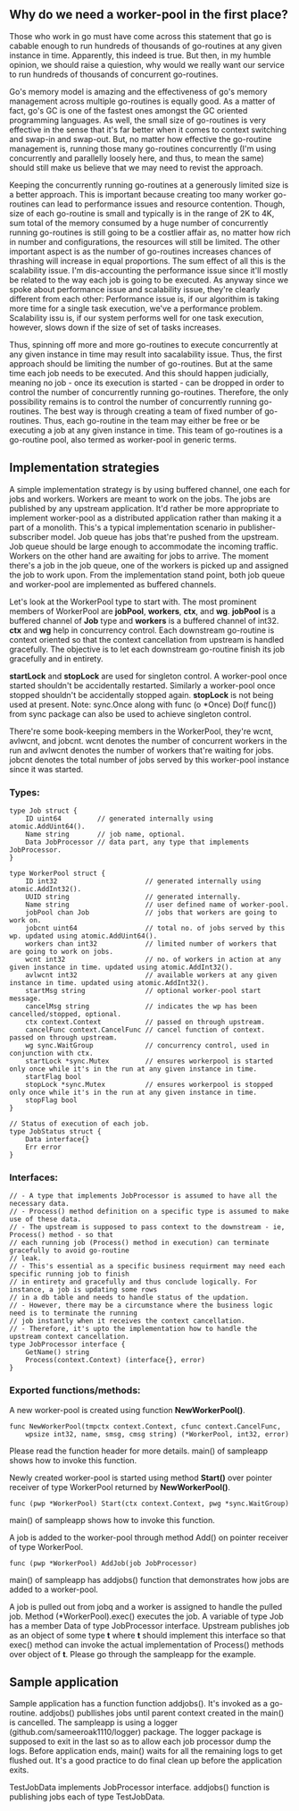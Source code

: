 ## Why do we need a worker-pool in the first place?
Those who work in go must have come across this statement that go is cabable enough to run hundreds of thousands of go-routines at any given instance in time.
Apparently, this indeed is true. But then, in my humble opinion, we should raise a quiestion, why would we really want our service to run hundreds of thousands of concurrent go-routines.

Go's memory model is amazing and the effectiveness of go's memory management across multiple go-routines is equally good. As a matter of fact, go's GC is one of the fastest ones amongst the GC oriented programming languages. As well, the small size of go-routines is very effective in the sense that it's far better when it comes to context switching and swap-in and swap-out. But, no matter how effective the go-routine management is, running those many go-routines concurrently (I'm using concurrently and parallelly loosely here, and thus, to mean the same) should still make us believe that we may need to revist the approach.

Keeping the concurrently running go-routines at a generously limited size is a better approach. This is important because creating too many worker go-routines can lead to performance issues and resource contention. Though, size of each go-routine is small and typically is in the range of 2K to 4K, sum total of the memory consumed by a huge number of concurrently running go-routines is still going to be a costlier affair as, no matter how rich in number and configurations, the resources will still be
limited.
The other important aspect is as the number of go-routines increases chances of thrashing will increase
in equal proportions.
The sum effect of all this is the scalability issue. I'm dis-accounting the performance issue since it'll mostly be related to the way each job is going to be executed.
As anyway since we spoke about performance issue and scalability issue, they're clearly different from each other:
Performance issue is, if our algorithim is taking more time for a single task execution, we've a performance problem.
Scalability issu is, if our system performs well for one task execution, however, slows down if the size of set of tasks increases.

Thus, spinning off more and more go-routines to execute concurrently at any given instance in time
may result into sacalability issue.
Thus, the first approach should be limiting the number of go-routines. But at the same time each job
needs to be executed. And this should happen judicially, meaning no job - once its execution is started - can be dropped in order to control the number of concurrently running go-routines.
Therefore, the only possibility remains is to control the number of concurrently running go-routines.
The best way is through creating a team of fixed number of go-routines.
Thus, each go-routine in the team may either be free or be executing a job at any given instance
in time. This team of go-routines is a go-routine pool, also termed as worker-pool in generic terms.

## Implementation strategies
A simple implementation strategy is by using buffered channel, one each for jobs and workers.
Workers are meant to work on the jobs. The jobs are published by any upstream application.
It'd rather be more appropriate to implement worker-pool as a distributed application rather than
making it a part of a monolith. This's a typical implementation scenario in publisher-subscriber model.
Job queue has jobs that're pushed from the upstream. Job queue should be large enough to accommodate the incoming traffic. Workers on the other hand are awaiting for jobs to arrive. The moment
there's a job in the job queue, one of the workers is picked up and assigned the job to work upon.
From the implementation stand point, both job queue and worker-pool are implemented as buffered
channels.

Let's look at the WorkerPool type to start with.
The most prominent members of WorkerPool are **jobPool**, **workers**, **ctx**, and **wg**.
**jobPool** is a buffered channel of **Job** type and **workers** is a buffered channel of int32.
**ctx** and **wg** help in concurrency control. Each downstream go-routine is context oriented
so that the context cancellation from upstream is handled gracefully. The objective is
to let each downstream go-routine finish its job gracefully and in entirety.

**startLock** and **stopLock** are used for singleton control. A worker-pool once started
shouldn't be accidentally restarted. Similarly a worker-pool once stopped shouldn't be accidentally
stopped again. **stopLock** is not being used at present.
Note: sync.Once along with func (o *Once) Do(f func()) from sync package can also be used to
achieve singleton control.

There're some book-keeping members in the WorkerPool, they're wcnt, avlwcnt, and jobcnt. wcnt denotes
the number of concurrent workers in the run and avlwcnt denotes the number of workers that're waiting
for jobs.
jobcnt denotes the total number of jobs served by this worker-pool instance since it was started.

### Types:
```
type Job struct {
	ID uint64         // generated internally using atomic.AddUint64().
	Name string       // job name, optional.
	Data JobProcessor // data part, any type that implements JobProcessor.
}

type WorkerPool struct {
	ID int32                      // generated internally using atomic.AddInt32().
	UUID string                   // generated internally.
	Name string                   // user defined name of worker-pool.
	jobPool chan Job              // jobs that workers are going to work on.
	jobcnt uint64                 // total no. of jobs served by this wp. updated using atomic.AddUint64().
	workers chan int32            // limited number of workers that are going to work on jobs.
	wcnt int32                    // no. of workers in action at any given instance in time. updated using atomic.AddInt32().
	avlwcnt int32                 // available workers at any given instance in time. updated using atomic.AddInt32().
	startMsg string               // optional worker-pool start message.
	cancelMsg string              // indicates the wp has been cancelled/stopped, optional.
	ctx context.Context           // passed on through upstream.
	cancelFunc context.CancelFunc // cancel function of context. passed on through upstream.
	wg sync.WaitGroup             // concurrency control, used in conjunction with ctx.
	startLock *sync.Mutex         // ensures workerpool is started only once while it's in the run at any given instance in time.
	startFlag bool
	stopLock *sync.Mutex          // ensures workerpool is stopped only once while it's in the run at any given instance in time.
	stopFlag bool
}

// Status of execution of each job.
type JobStatus struct {
	Data interface{}
	Err error
}
```

### Interfaces:
```
// - A type that implements JobProcessor is assumed to have all the necessary data.
// - Process() method definition on a specific type is assumed to make use of these data.
// - The upstream is supposed to pass context to the downstream - ie, Process() method - so that
// each running job (Process() method in execution) can terminate gracefully to avoid go-routine
// leak.
// - This's essential as a specific business requirment may need each specific running job to finish
// in entirety and gracefully and thus conclude logically. For instance, a job is updating some rows
// in a db table and needs to handle status of the updation.
// - However, there may be a circumstance where the business logic need is to terminate the running
// job instantly when it receives the context cancellation.
// - Therefore, it's upto the implementation how to handle the upstream context cancellation.
type JobProcessor interface {
	GetName() string
	Process(context.Context) (interface{}, error)
}

```

### Exported functions/methods:
A new worker-pool is created using function **NewWorkerPool()**.
```
func NewWorkerPool(tmpctx context.Context, cfunc context.CancelFunc,
	wpsize int32, name, smsg, cmsg string) (*WorkerPool, int32, error)
```

Please read the function header for more details. main() of sampleapp shows how to invoke this function.

Newly created worker-pool is started using method **Start()** over pointer receiver of type WorkerPool
returned by **NewWorkerPool()**.
```
func (pwp *WorkerPool) Start(ctx context.Context, pwg *sync.WaitGroup)
```
main() of sampleapp shows how to invoke this function.

A job is added to the worker-pool through method Add() on pointer receiver of type WorkerPool.
```
func (pwp *WorkerPool) AddJob(job JobProcessor)
```
main() of sampleapp has addjobs() function that demonstrates how jobs are added to a worker-pool.


A job is pulled out from jobq and a worker is assigned to handle the pulled job.
Method (*WorkerPool).exec() executes the job. A variable of type Job has a member Data of type
JobProcessor interface. Upstream publishes job as an object of some type **t** where **t** should implement this interface so that exec() method can invoke the actual implementation of Process() methods
over object of **t**.
Please go through the sampleapp for the example.


## Sample application
Sample application has a function function addjobs(). It's invoked as a go-routine. addjobs() publlishes
jobs until parent context created in the main() is cancelled.
The sampleapp is using a logger (github.com/sameeroak1110/logger) package. The logger package is supposed to exit in the last so as to allow each job processor dump the logs.
Before application ends, main() waits for all the remaining logs to get flushed out.
It's a good practice to do final clean up before the application exits.

TestJobData implements JobProcessor interface. addjobs() function is publishing jobs each of
type TestJobData.
